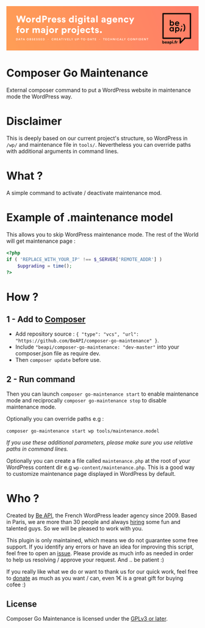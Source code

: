 <a href="https://beapi.fr">![Be API Github Banner](banner-github.png)</a>

# Composer Go Maintenance

External composer command to put a WordPress website in maintenance mode the WordPress way.

# Disclaimer

This is deeply based on our current project's structure, so WordPress in `/wp/` and maintenance file in `tools/`.
Nevertheless you can override paths with additional arguments in command lines.

# What ?

A simple command to activate / deactivate maintenance mod.

# Example of .maintenance model

This allows you to skip WordPress maintenance mode. The rest of the World will get maintenance page :

```PHP
<?php
if ( 'REPLACE_WITH_YOUR_IP' !== $_SERVER['REMOTE_ADDR'] )
    $upgrading = time();
?>
```

# How ?

## 1 - Add to [Composer](http://composer.rarst.net/)

- Add repository source : `{ "type": "vcs", "url": "https://github.com/BeAPI/composer-go-maintenance" }`.
- Include `"beapi/composer-go-maintenance: "dev-master"` into your composer.json file as require dev.
- Then `composer update` before use.

## 2 - Run command 

Then you can launch `composer go-maintenance start` to enable maintenance mode and reciprocally `composer go-maintenance stop` to disable maintenance mode.

Optionally you can override paths e.g :

`composer go-maintenance start wp tools/maintenance.model`

*If you use these additional parameters, please make sure you use relative paths in command lines.*

Optionally you can create a file called `maintenance.php` at the root of your WordPress content dir e.g `wp-content/maintenance.php`.
This is a good way to customize maintenance page displayed in WordPress by default.

# Who ?

Created by [Be API](https://beapi.fr), the French WordPress leader agency since 2009. Based in Paris, we are more than 30 people and always [hiring](https://beapi.workable.com) some fun and talented guys. So we will be pleased to work with you.

This plugin is only maintained, which means we do not guarantee some free support. If you identify any errors or have an idea for improving this script, feel free to open an [issue](../../issues/new). Please provide as much info as needed in order to help us resolving / approve your request. And .. be patient :)

If you really like what we do or want to thank us for our quick work, feel free to [donate](https://www.paypal.me/BeAPI) as much as you want / can, even 1€ is a great gift for buying cofee :)

## License

Composer Go Maintenance is licensed under the [GPLv3 or later](LICENSE.md).
